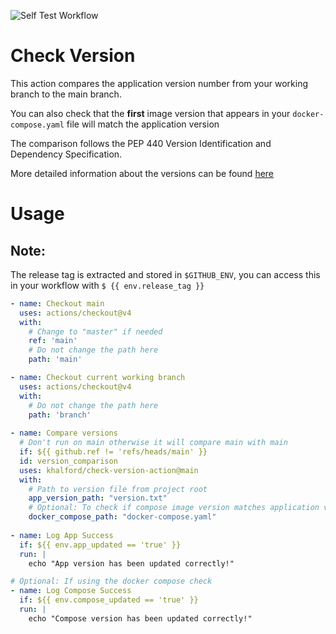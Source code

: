 ![Self Test Workflow](https://github.com/khalford/check-version-action/actions/workflows/self_test.yaml/badge.svg)
# Check Version

This action compares the application version number from your working branch to the main branch.

You can also check that the **first** image version that appears in your `docker-compose.yaml` file will match the application version

The comparison follows the PEP 440 Version Identification and Dependency Specification.

More detailed information about the versions can be found [here](https://packaging.python.org/en/latest/specifications/version-specifiers/)

# Usage

## Note:

The release tag is extracted and stored in `$GITHUB_ENV`,
you can access this in your workflow with `$ {{ env.release_tag }}` 

<!-- start usage -->
```yaml
- name: Checkout main
  uses: actions/checkout@v4
  with:
    # Change to "master" if needed
    ref: 'main'
    # Do not change the path here
    path: 'main'

- name: Checkout current working branch
  uses: actions/checkout@v4
  with:
    # Do not change the path here
    path: 'branch'
    
- name: Compare versions
  # Don't run on main otherwise it will compare main with main
  if: ${{ github.ref != 'refs/heads/main' }} 
  id: version_comparison
  uses: khalford/check-version-action@main
  with:
    # Path to version file from project root
    app_version_path: "version.txt"
    # Optional: To check if compose image version matches application version
    docker_compose_path: "docker-compose.yaml"
    
- name: Log App Success
  if: ${{ env.app_updated == 'true' }}
  run: |
    echo "App version has been updated correctly!"

# Optional: If using the docker compose check
- name: Log Compose Success
  if: ${{ env.compose_updated == 'true' }}
  run: |
    echo "Compose version has been updated correctly!"
```
<!-- end usage -->

